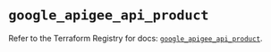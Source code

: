 # `google_apigee_api_product`

Refer to the Terraform Registry for docs: [`google_apigee_api_product`](https://registry.terraform.io/providers/hashicorp/google-beta/6.49.1/docs/resources/google_apigee_api_product).
